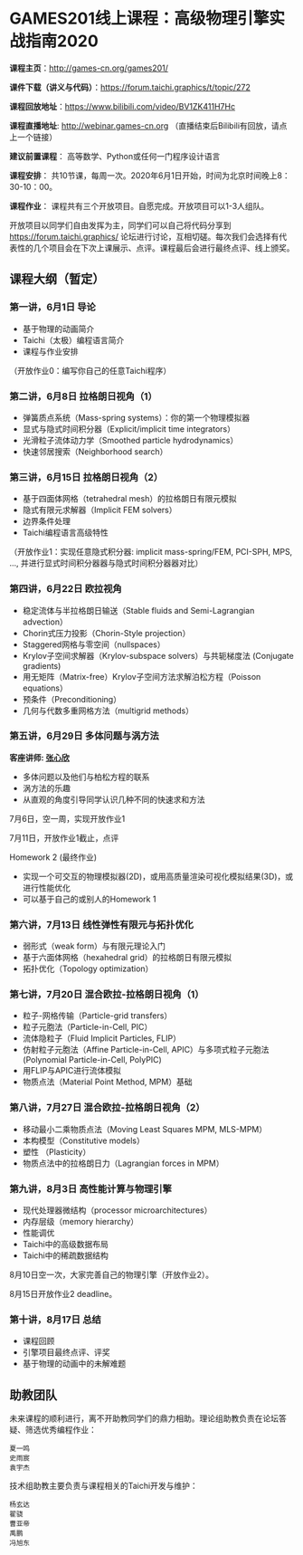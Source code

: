 # GAMES201线上课程：高级物理引擎实战指南2020 

**课程主页**：http://games-cn.org/games201/

**课件下载（讲义与代码）**：https://forum.taichi.graphics/t/topic/272

**课程回放地址**：https://www.bilibili.com/video/BV1ZK411H7Hc

**课程直播地址**: http://webinar.games-cn.org （直播结束后Bilibili有回放，请点上一个链接）

**建议前置课程**： 高等数学、Python或任何一门程序设计语言

**课程安排**： 共10节课，每周一次。2020年6月1日开始，时间为北京时间晚上8：30-10：00。

**课程作业**： 课程共有三个开放项目。自愿完成。开放项目可以1-3人组队。

开放项目以同学们自由发挥为主，同学们可以自己将代码分享到 https://forum.taichi.graphics/ 论坛进行讨论，互相切磋。每次我们会选择有代表性的几个项目会在下次上课展示、点评。课程最后会进行最终点评、线上颁奖。

## 课程大纲（暂定）

### 第一讲，6月1日 导论
* 基于物理的动画简介
* Taichi（太极）编程语言简介
* 课程与作业安排

（开放作业0：编写你自己的任意Taichi程序）

### 第二讲，6月8日 拉格朗日视角（1）

* 弹簧质点系统（Mass-spring systems）：你的第一个物理模拟器
* 显式与隐式时间积分器（Explicit/implicit time integrators）
* 光滑粒子流体动力学（Smoothed particle hydrodynamics）
* 快速邻居搜索（Neighborhood search）

### 第三讲，6月15日 拉格朗日视角（2）

* 基于四面体网格（tetrahedral mesh）的拉格朗日有限元模拟
* 隐式有限元求解器（Implicit FEM solvers）
* 边界条件处理
* Taichi编程语言高级特性

（开放作业1：实现任意隐式积分器: implicit mass-spring/FEM, PCI-SPH, MPS, ..., 并进行显式时间积分器器与隐式时间积分器器对比）

### 第四讲，6月22日 欧拉视角

* 稳定流体与半拉格朗日输送（Stable fluids and Semi-Lagrangian advection）
* Chorin式压力投影（Chorin-Style projection）
* Staggered网格与零空间（nullspaces）
* Krylov子空间求解器（Krylov-subspace solvers）与共轭梯度法 (Conjugate gradients)
* 用无矩阵（Matrix-free）Krylov子空间方法求解泊松方程（Poisson equations）
* 预条件（Preconditioning）
* 几何与代数多重网格方法（multigrid methods）

### 第五讲，6月29日 多体问题与涡方法

**客座讲师: [张心欣](https://zhxx1987.github.io/)**

* 多体问题以及他们与柏松方程的联系
* 涡方法的乐趣
* 从直观的角度引导同学认识几种不同的快速求和方法

7月6日，空一周，实现开放作业1

7月11日，开放作业1截止，点评

Homework 2 (最终作业)
* 实现一个可交互的物理模拟器(2D)，或⽤⾼质量渲染可视化模拟结果(3D)，或进⾏性能优化
* 可以基于⾃己的或别人的Homework 1

### 第六讲，7月13日 线性弹性有限元与拓扑优化

* 弱形式（weak form）与有限元理论入门
* 基于六面体网格（hexahedral grid）的拉格朗日有限元模拟
* 拓扑优化（Topology optimization）


### 第七讲，7月20日 混合欧拉-拉格朗日视角（1）

* 粒子-网格传输（Particle-grid transfers）
* 粒子元胞法（Particle-in-Cell, PIC）
* 流体隐粒子（Fluid Implicit Particles, FLIP）
* 仿射粒子元胞法（Affine Particle-in-Cell, APIC）与多项式粒子元胞法(Polynomial Particle-in-Cell, PolyPIC)
* 用FLIP与APIC进行流体模拟
* 物质点法（Material Point Method, MPM）基础


### 第八讲，7月27日 混合欧拉-拉格朗日视角（2）

* 移动最小二乘物质点法（Moving Least Squares MPM, MLS-MPM）
* 本构模型（Constitutive models）
* 塑性 （Plasticity）
* 物质点法中的拉格朗日力（Lagrangian forces in MPM）

### 第九讲，8月3日 高性能计算与物理引擎

* 现代处理器微结构（processor microarchitectures）
* 内存层级（memory hierarchy）
* 性能调优
* Taichi中的高级数据布局
* Taichi中的稀疏数据结构

8月10日空一次，大家完善自己的物理引擎（开放作业2）。

8月15日开放作业2 deadline。

### 第十讲，8月17日 总结

* 课程回顾
* 引擎项目最终点评、评奖
* 基于物理的动画中的未解难题

## 助教团队

未来课程的顺利进行，离不开助教同学们的鼎力相助。理论组助教负责在论坛答疑、筛选优秀编程作业：

    夏一鸣
    史雨宸
    袁宇杰

技术组助教主要负责与课程相关的Taichi开发与维护：

    杨玄达
    翟骁
    曹亚帝
    禹鹏
    冯旭东
